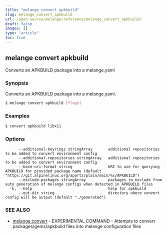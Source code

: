 ```yaml
---
title: "melange convert apkbuild"
slug: melange_convert_apkbuild
url: /open-source/melange/reference/melange_convert_apkbuild/
draft: false
images: []
type: "article"
toc: true
---
```

## melange convert apkbuild

Converts an APKBUILD package into a melange.yaml

### Synopsis

Converts an APKBUILD package into a melange.yaml.

```sh
$ melange convert apkbuild [flags]
```

### Examples

```sh
$ convert apkbuild libx11
```

### Options

```
      --additional-keyrings stringArray       additional repositories to be added to convert environment config
      --additional-repositories stringArray   additional repositories to be added to convert environment config
      --base-uri-format string                URI to use for querying APKBUILD for provided package name (default "https://git.alpinelinux.org/aports/plain/main/%s/APKBUILD")
      --exclude-packages stringArray          packages to exclude from auto generation of melange configs when detected in APKBUILD files
  -h, --help                                  help for apkbuild
      --out-dir string                        directory where convert config will be output (default "./generated")
```

### SEE ALSO

* [melange convert](/open-source/melange/reference/melange_convert/)	 - EXPERIMENTAL COMMAND - Attempts to convert packages/gems/apkbuild files into melange configuration files

